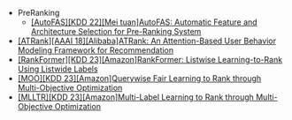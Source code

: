- PreRanking
    - [[AutoFAS][KDD 22][Mei tuan]AutoFAS: Automatic Feature and Architecture Selection for Pre-Ranking System](https://arxiv.org/abs/2205.09394)
- [[ATRank][AAAI 18][Alibaba]ATRank: An Attention-Based User Behavior Modeling Framework for Recommendation](https://arxiv.org/abs/1711.06632)
- [[RankFormer][KDD 23][Amazon]RankFormer: Listwise Learning-to-Rank Using Listwide Labels](https://arxiv.org/abs/2306.05808)
- [[MOO][KDD 23][Amazon]Querywise Fair Learning to Rank through Multi-Objective Optimization](https://www.amazon.science/publications/querywise-fair-learning-to-rank-through-multi-objective-optimization)
- [[MLLTR][KDD 23][Amazon]Multi-Label Learning to Rank through Multi-Objective Optimization](https://arxiv.org/abs/2207.03060)
